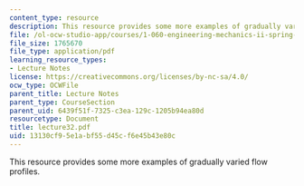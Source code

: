 ```yaml
---
content_type: resource
description: This resource provides some more examples of gradually varied flow profiles.
file: /ol-ocw-studio-app/courses/1-060-engineering-mechanics-ii-spring-2006/13130cf95e1abf55d45cf6e45b43e80c_lecture32.pdf
file_size: 1765670
file_type: application/pdf
learning_resource_types:
- Lecture Notes
license: https://creativecommons.org/licenses/by-nc-sa/4.0/
ocw_type: OCWFile
parent_title: Lecture Notes
parent_type: CourseSection
parent_uid: 6439f51f-7325-c3ea-129c-1205b94ea80d
resourcetype: Document
title: lecture32.pdf
uid: 13130cf9-5e1a-bf55-d45c-f6e45b43e80c
---
```

This resource provides some more examples of gradually varied flow profiles.